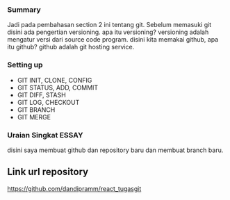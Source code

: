 ### Summary

Jadi pada pembahasan section 2 ini tentang git. Sebelum memasuki git disini ada pengertian versioning. apa itu versioning? versioning adalah mengatur versi dari source code program. disini kita memakai github, apa itu github? github adalah git hosting service.
### Setting up
- GIT INIT, CLONE, CONFIG
- GIT STATUS, ADD, COMMIT
- GIT DIFF, STASH
- GIT LOG, CHECKOUT
- GIT BRANCH
- GIT MERGE
### Uraian Singkat ESSAY
disini saya membuat github dan repository baru dan membuat branch baru.

## Link url repository
https://github.com/dandipramm/react_tugasgit